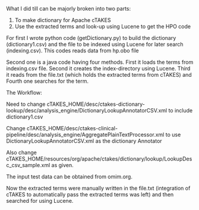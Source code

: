 
What I did till can be majorly broken into two parts:

1. To make dictionary for Apache cTAKES
2. Use the extracted terms and look-up using Lucene to get the HPO code

For first I wrote python code (getDictionary.py) to build the dictionary (dictionary1.csv) and the file to be indexed using Lucene for later search (indexing.csv). This codes reads data from hp.obo file 

Second one is a java code having four methods. First it loads the terms from indexing.csv file. Second it creates the index-directory using Lucene. Third it reads from the file.txt (which holds the extracted terms from cTAKES) and Fourth one searches for the term.

The Workflow:

Need to change cTAKES_HOME/desc/ctakes-dictionary-lookup/desc/analysis_engine/DictionaryLookupAnnotatorCSV.xml to include dictionary1.csv

Change cTAKES_HOME/desc/ctakes-clinical-pipeline/desc/analysis_engine/AggregatePlainTextProcessor.xml to use DictionaryLookupAnnotatorCSV.xml as the dictionary Annotator

Also change cTAKES_HOME/resources/org/apache/ctakes/dictionary/lookup/LookupDesc_csv_sample.xml as given. 

The input test data can be obtained from omim.org.

Now the extracted terms were manually written in the file.txt (integration of cTAKES to automatically pass the extracted terms was left) and then searched for using Lucene.

